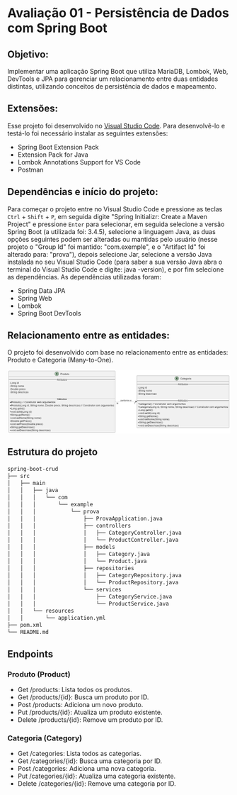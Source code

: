 # Avaliação 01 - Persistência de Dados com Spring Boot
## Objetivo:
Implementar uma aplicação Spring Boot que utiliza MariaDB, Lombok, Web, DevTools e JPA para gerenciar um relacionamento entre duas entidades distintas, utilizando conceitos de persistência de dados e mapeamento.
## Extensões:
Esse projeto foi desenvolvido no <a href="https://code.visualstudio.com/" target="_blank">Visual Studio Code</a>. Para desenvolvê-lo e testá-lo foi necessário instalar as seguintes extensões:
- Spring Boot Extension Pack
- Extension Pack for Java
- Lombok Annotations Support for VS Code
- Postman
## Dependências e início do projeto:
Para começar o projeto entre no Visual Studio Code e pressione as teclas <code>Ctrl</code> + <code>Shift</code> + <code>P</code>, em seguida digite "Spring Initializr: Create a Maven Project" e pressione <code>Enter</code> para selecionar, em seguida selecione a versão Spring Boot (a utilizada foi: 3.4.5), selecione a linguagem Java, as duas opções seguintes podem ser alteradas ou mantidas pelo usuário (nesse projeto o "Group Id" foi mantido: "com.exemple", e o "Artifact Id" foi alterado para: "prova"), depois selecione Jar, selecione a versão Java instalada no seu Visual Studio Code (para saber a sua versão Java abra o terminal do Visual Studio Code e digite: java -version), e por fim selecione as dependências. As dependências utilizadas foram:
- Spring Data JPA
- Spring Web
- Lombok
- Spring Boot DevTools
##  Relacionamento entre as entidades:
O projeto foi desenvolvido com base no relacionamento entre as entidades: Produto e Categoria (Many-to-One).

<img align="center" src="https://github.com/CarlosEOsawaC/Arquitetura-de-Aplicacoes-Web/blob/main/Img%20AAW%20README/ProdutoCategoria.png"/>

## Estrutura do projeto
```
spring-boot-crud
├── src
│   ├── main
│   │   ├── java
│   │   │   └── com
│   │   │       └── example
│   │   │           └── prova
│   │   │               ├── ProvaApplication.java
│   │   │               ├── controllers
│   │   │               │   ├── CategoryController.java
│   │   │               │   └── ProductController.java
│   │   │               ├── models
│   │   │               │   ├── Category.java
│   │   │               │   └── Product.java
│   │   │               ├── repositories
│   │   │               │   ├── CategoryRepository.java
│   │   │               │   └── ProductRepository.java
│   │   │               └── services
│   │   │                   ├── CategoryService.java
│   │   │                   └── ProductService.java
│   │   └── resources
│   │       └── application.yml
├── pom.xml
└── README.md
```
## Endpoints
### Produto (Product)
- Get /products: Lista todos os produtos.
- Get /products/{id}: Busca um produto por ID.
- Post /products: Adiciona um novo produto.
- Put /products/{id}: Atualiza um produto existente.
- Delete /products/{id}: Remove um produto por ID.
### Categoria (Category)
- Get /categories: Lista todos as categorias.
- Get /categories/{id}: Busca uma categoria por ID.
- Post /categories: Adiciona uma nova categoria.
- Put /categories/{id}: Atualiza uma categoria existente.
- Delete /categories/{id}: Remove uma categoria por ID.
